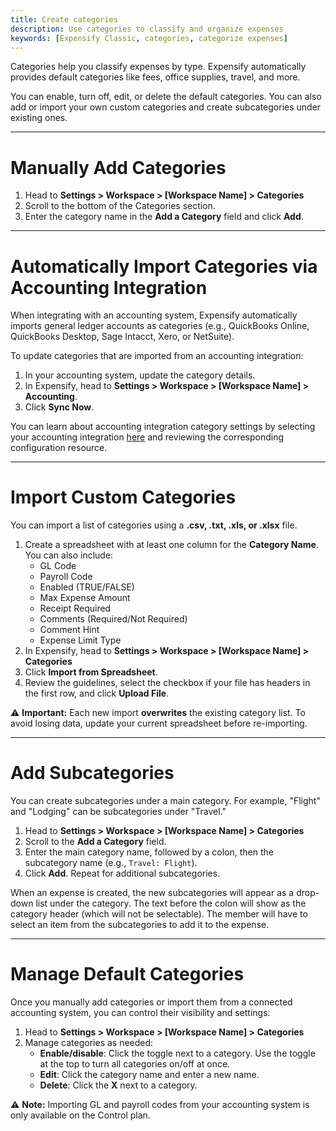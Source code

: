 ```yaml
---
title: Create categories
description: Use categories to classify and organize expenses
keywords: [Expensify Classic, categories, categorize expenses]
---
```


Categories help you classify expenses by type. Expensify automatically provides default categories like fees, office supplies, travel, and more.

You can enable, turn off, edit, or delete the default categories. You can also add or import your own custom categories and create subcategories under existing ones.

---

# Manually Add Categories

1. Head to **Settings > Workspace > [Workspace Name] > Categories**
2. Scroll to the bottom of the Categories section.
3. Enter the category name in the **Add a Category** field and click **Add**.

---

# Automatically Import Categories via Accounting Integration

When integrating with an accounting system, Expensify automatically imports general ledger accounts as categories (e.g., QuickBooks Online, QuickBooks Desktop, Sage Intacct, Xero, or NetSuite).

To update categories that are imported from an accounting integration:
1. In your accounting system, update the category details.
2. In Expensify, head to **Settings > Workspace > [Workspace Name] > Accounting**.
3. Click **Sync Now**.

You can learn about accounting integration category settings by selecting your accounting integration [here](https://help.expensify.com/expensify-classic/hubs/connections/) and reviewing the corresponding configuration resource. 

---

# Import Custom Categories

You can import a list of categories using a **.csv, .txt, .xls, or .xlsx** file.

1. Create a spreadsheet with at least one column for the **Category Name**. You can also include:
   - GL Code
   - Payroll Code
   - Enabled (TRUE/FALSE)
   - Max Expense Amount
   - Receipt Required
   - Comments (Required/Not Required)
   - Comment Hint
   - Expense Limit Type
2. In Expensify, head to **Settings > Workspace > [Workspace Name] > Categories**
3. Click **Import from Spreadsheet**.
4. Review the guidelines, select the checkbox if your file has headers in the first row, and click **Upload File**.

⚠️ **Important:** Each new import **overwrites** the existing category list. To avoid losing data, update your current spreadsheet before re-importing.

---

# Add Subcategories

You can create subcategories under a main category. For example, "Flight" and "Lodging" can be subcategories under "Travel."

1. Head to **Settings > Workspace > [Workspace Name] > Categories**
2. Scroll to the **Add a Category** field.
3. Enter the main category name, followed by a colon, then the subcategory name (e.g., `Travel: Flight`).
4. Click **Add**. Repeat for additional subcategories.

When an expense is created, the new subcategories will appear as a drop-down list under the category. The text before the colon will show as the category header (which will not be selectable). The member will have to select an item from the subcategories to add it to the expense.

---

# Manage Default Categories

Once you manually add categories or import them from a connected accounting system, you can control their visibility and settings:
1. Head to **Settings > Workspace > [Workspace Name] > Categories**
2. Manage categories as needed:
   - **Enable/disable**: Click the toggle next to a category. Use the toggle at the top to turn all categories on/off at once.
   - **Edit**: Click the category name and enter a new name.
   - **Delete**: Click the **X** next to a category.

⚠️ **Note:** Importing GL and payroll codes from your accounting system is only available on the Control plan.

